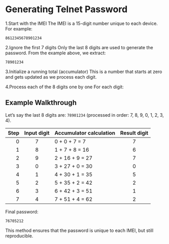 # Generating Telnet Password

1.Start with the IMEI The IMEI is a 15-digit number unique to each device. For example:

```text
8612345678901234
```

2.Ignore the first 7 digits Only the last 8 digits are used to generate the password. From the example above, we extract:

```text
78901234
```

3.Initialize a running total (accumulator) This is a number that starts at zero and gets updated as we process each digit.

4.Process each of the 8 digits one by one For each digit:

## Example Walkthrough

Let’s say the last 8 digits are: `78901234` (processed in order: 7, 8, 9, 0, 1, 2, 3, 4).

| Step | Input digit | Accumulator calculation | Result digit |
| ---: | :---------: | :---------------------- | :----------: |
|    0 |      7      | 0 + 0 + 7 = 7           |      7       |
|    1 |      8      | 1 + 7 + 8 = 16          |      6       |
|    2 |      9      | 2 + 16 + 9 = 27         |      7       |
|    3 |      0      | 3 + 27 + 0 = 30         |      0       |
|    4 |      1      | 4 + 30 + 1 = 35         |      5       |
|    5 |      2      | 5 + 35 + 2 = 42         |      2       |
|    6 |      3      | 6 + 42 + 3 = 51         |      1       |
|    7 |      4      | 7 + 51 + 4 = 62         |      2       |

Final password:

```text
76705212
```

This method ensures that the password is unique to each IMEI, but still reproducible.

